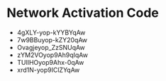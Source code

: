 # Network Activation Code
* 4gXLY-yop-kYYBYqAw
* 7w9BBuyop-kZY20qAw
* Ovagjeyop_ZzSNUqAw
* zYM2VOyop9Ah9qIqAw
* TUIlHOyop9Ahx-0qAw
* xrd1N-yop9IClZYqAw